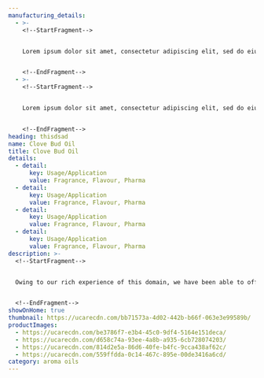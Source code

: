 ```yaml
---
manufacturing_details:
  - >-
    <!--StartFragment-->


    Lorem ipsum dolor sit amet, consectetur adipiscing elit, sed do eiusmod tempor incididunt ut labore et dolore magna aliqua. Sit amet est placerat in egestas erat imperdiet sed.


    <!--EndFragment-->
  - >-
    <!--StartFragment-->


    Lorem ipsum dolor sit amet, consectetur adipiscing elit, sed do eiusmod tempor incididunt ut labore et dolore magna aliqua. Sit amet est placerat in egestas erat imperdiet sed.


    <!--EndFragment-->
heading: thisdsad
name: Clove Bud Oil
title: Clove Bud Oil
details:
  - detail:
      key: Usage/Application
      value: Fragrance, Flavour, Pharma
  - detail:
      key: Usage/Application
      value: Fragrance, Flavour, Pharma
  - detail:
      key: Usage/Application
      value: Fragrance, Flavour, Pharma
  - detail:
      key: Usage/Application
      value: Fragrance, Flavour, Pharma
description: >-
  <!--StartFragment-->


  Owing to our rich experience of this domain, we have been able to offer optimum quality **Clove Bud Oil,** Clove Oil, Natural Essential Oil to our esteemed customers. With the aid of our rich packaging unit, we offer this range with standardized packaging option. Quality of the offered range of clove oil is never compromised and it is maintained at all the times.


  <!--EndFragment-->
showOnHome: true
thumbnail: https://ucarecdn.com/bb71573a-4d02-442b-b66f-063e3e99589b/
productImages:
  - https://ucarecdn.com/be3786f7-e3b4-45c0-9df4-5164e151deca/
  - https://ucarecdn.com/d658c74a-93ee-4a8b-a935-6cb728074203/
  - https://ucarecdn.com/814d2e5a-86d6-40fe-b4fc-9cca438af62c/
  - https://ucarecdn.com/559ffdda-0c14-467c-895e-00de3416a6cd/
category: aroma oils
---
```

